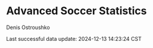 # Advanced Soccer Statistics
Denis Ostroushko

<!-- gfm -->

Last successful data update: 2024-12-13 14:23:24 CST
